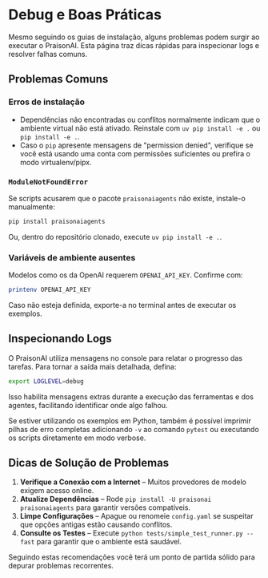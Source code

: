 # Debug e Boas Práticas

Mesmo seguindo os guias de instalação, alguns problemas podem surgir ao executar o PraisonAI. Esta página traz dicas rápidas para inspecionar logs e resolver falhas comuns.

## Problemas Comuns

### Erros de instalação
* Dependências não encontradas ou conflitos normalmente indicam que o ambiente virtual não está ativado. Reinstale com `uv pip install -e .` ou `pip install -e .`.
* Caso o `pip` apresente mensagens de "permission denied", verifique se você está usando uma conta com permissões suficientes ou prefira o modo virtualenv/pipx.

### `ModuleNotFoundError`
Se scripts acusarem que o pacote `praisonaiagents` não existe, instale-o manualmente:
```bash
pip install praisonaiagents
```
Ou, dentro do repositório clonado, execute `uv pip install -e .`.

### Variáveis de ambiente ausentes
Modelos como os da OpenAI requerem `OPENAI_API_KEY`. Confirme com:
```bash
printenv OPENAI_API_KEY
```
Caso não esteja definida, exporte-a no terminal antes de executar os exemplos.

## Inspecionando Logs

O PraisonAI utiliza mensagens no console para relatar o progresso das tarefas. Para tornar a saída mais detalhada, defina:
```bash
export LOGLEVEL=debug
```
Isso habilita mensagens extras durante a execução das ferramentas e dos agentes, facilitando identificar onde algo falhou.

Se estiver utilizando os exemplos em Python, também é possível imprimir pilhas de erro completas adicionando `-v` ao comando `pytest` ou executando os scripts diretamente em modo verbose.

## Dicas de Solução de Problemas

1. **Verifique a Conexão com a Internet** – Muitos provedores de modelo exigem acesso online.
2. **Atualize Dependências** – Rode `pip install -U praisonai praisonaiagents` para garantir versões compatíveis.
3. **Limpe Configurações** – Apague ou renomeie `config.yaml` se suspeitar que opções antigas estão causando conflitos.
4. **Consulte os Testes** – Execute `python tests/simple_test_runner.py --fast` para garantir que o ambiente está saudável.

Seguindo estas recomendações você terá um ponto de partida sólido para depurar problemas recorrentes.
